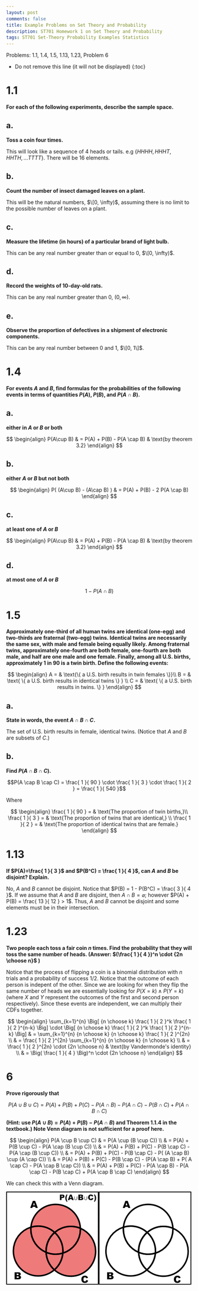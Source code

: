 ```yaml
---
layout: post
comments: false
title: Example Problems on Set Theory and Probability
description: ST701 Homework 1 on Set Theory and Probability
tags: ST701 Set-Theory Probability Examples Statistics
---
```


Problems: 1.1, 1.4, 1.5, 1.13, 1.23, Problem 6


* Do not remove this line (it will not be displayed)
{:toc}

# 1.1
**For each of the following experiments, describe the sample space.**

## a.
**Toss a coin four times.**

This will look like a sequence of 4 heads or tails. e.g $\{HHHH, HHHT, HHTH, \dots TTTT\}$. There will be 16 elements.

## b.
**Count the number of insect damaged leaves on a plant.**

This will be the natural numbers, $\[0, \infty)$, assuming there is no limit to the possible number of leaves on a plant.

## c.
**Measure the lifetime (in hours) of a particular brand of light bulb.**

This can be any real number greater than or equal to 0, $\[0, \infty)$.


## d.
**Record the weights of 10-day-old rats.**

This can be any real number greater than 0, $(0, \infty)$.

## e.
**Observe the proportion of defectives in a shipment of electronic components.**

This can be any real number between 0 and 1, $\[0, 1\]$.

# 1.4
**For events $A$ and $B$, find formulas for the probabilities of the following events in terms of quantities $P(A)$, $P(B)$, and $P(A\cap B)$.**


## a.
**either in $A$ or $B$ or both**

$$
	\begin{align}
		P(A\cup B) & = P(A) + P(B) - P(A \cap B) & \text{by theorem 3.2}
	\end{align}
$$

## b.
**either $A$ or $B$ but not both**

$$
	\begin{align}
		P( (A\cup B) - (A\cap B) ) & = P(A) + P(B) - 2 P(A \cap B)
	\end{align}
$$

## c.
**at least one of $A$ or $B$**

$$
	\begin{align}
		P(A\cup B) & = P(A) + P(B) - P(A \cap B) & \text{by theorem 3.2}
	\end{align}
$$

## d.
**at most one of $A$ or $B$**

$$
1-P(A\cap B)
$$

# 1.5
**Approximately one-third of all human twins are identical (one-egg) and two-thirds are fraternal (two-egg) twins. Identical twins are necessarily the same sex, with male and female being equally likely. Among fraternal twins, approximately one-fourth are both female, one-fourth are both male, and half are one male and one female. Finally, among all U.S. births, approximately 1 in 90 is a twin birth. Define the following events:**

$$
	\begin{align}
		A = & \text{\{ a U.S. birth results in twin females \}}\\
		B = & \text{ \{ a U.S. birth results in identical twins \} } \\
		C = & \text{ \{ a U.S. birth results in twins. \} }
	\end{align}
$$

## a.
**State in words, the event $A\cap B \cap C$.**

The set of U.S. birth results in female, identical twins. (Notice that $A$ and $B$ are subsets of $C$.)

## b.
**Find $P(A \cap B \cap C)$.**

$$P(A \cap B \cap C) = \frac{ 1 }{ 90 } \cdot \frac{ 1 }{ 3 } \cdot \frac{ 1 }{ 2 } = \frac{ 1 }{ 540 }$$

Where 

$$
	\begin{align}
		\frac{ 1 }{ 90 } = & \text{The proportion of twin births,}\\
		\frac{ 1 }{ 3 } = & \text{The proportion of twins that are identical,} \\
		\frac{ 1 }{ 2 } = & \text{The proportion of identical twins that are female.}
	\end{align}
$$

# 1.13
**If $P(A)=\frac{ 1 }{ 3 }$ and $P(B^C) = \frac{ 1 }{ 4 }$, can $A$ and $B$ be disjoint? Explain.**

No, $A$ and $B$ cannot be disjoint. Notice that $P(B) = 1 - P(B^C) = \frac{ 3 }{ 4 }$. If we assume that $A$ and $B$ are disjoint, then $A\cap B = \varnothing$; however $P(A) + P(B) = \frac{ 13 }{ 12 } > 1$. Thus, $A$ and $B$ cannot be disjoint and some elements must be in their intersection. 

# 1.23
**Two people each toss a fair coin $n$ times. Find the probability that they will toss the same number of heads. (Answer: $(\frac{ 1 }{ 4 })^n \cdot {2n \choose n}$ )**

Notice that the process of flipping a coin is a binomial distribution with $n$ trials and a probability of success $1/2$. Notice that the outcome of each person is indepent of the other. Since we are looking for when they flip the same number of heads we are essentially looking for $P(X=k) \land P(Y=k)$ (where $X$ and $Y$ represent the outcomes of the first and second person respectively). Since these events are independent, we can multiply their CDFs together.

$$
	\begin{align}
		\sum_{k=1}^{n} \Big[ {n \choose k} \frac{ 1 }{ 2 }^k \frac{ 1 }{ 2 }^{n-k} \Big] \cdot \Big[ {n \choose k} \frac{ 1 }{ 2 }^k \frac{ 1 }{ 2 }^{n-k} \Big] & = \sum_{k=1}^{n} {n \choose k} {n \choose k} \frac{ 1 }{ 2 }^{2n} \\
		& = \frac{ 1 }{ 2 }^{2n} \sum_{k=1}^{n} {n \choose k} {n \choose k} \\
		& = \frac{ 1 }{ 2 }^{2n} \cdot {2n \choose n} & \text{by Vandermonde's identity} \\
		& = \Big( \frac{ 1 }{ 4 } \Big)^n \cdot {2n \choose n}
	\end{align}
$$

# 6
**Prove rigorously that**

$$P(A\cup B\cup C) = P(A) + P(B) + P(C) - P(A\cap B) - P(A\cap C) - P(B\cap C) + P(A\cap B\cap C)$$ 

**(Hint: use $P(A\cup B) = P(A) + P(B) - P(A\cap B)$ and Theorem 1.1.4 in the textbook.) Note Venn diagram is not sufficient for a proof here.**

$$
    \begin{align}
        P(A \cup B \cup C) & =  P(A \cup (B \cup C)) \\
            & = P(A) + P(B \cup C) - P(A \cap (B \cup C)) \\
            & = P(A) + P(B) + P(C) - P(B \cap C) - P(A \cap (B \cup C)) \\
            & = P(A) + P(B) + P(C) - P(B \cap C) - P( (A \cap B) \cup (A \cap C)) \\
            & = P(A) + P(B) + P(C) - P(B \cap C) - (P(A \cap B) + P( A \cap C) - P(A \cap B \cap C)) \\
            & = P(A) + P(B) + P(C) - P(A \cap B) - P(A \cap C) - P(B \cap C) + P(A \cap B \cap C)
    \end{align}
$$

We can check this with a Venn diagram.

![Equivalence gif](../img/post_img/2019-05-19-ST501-Set-Theory-and-Probability-Homework/6a.gif)

